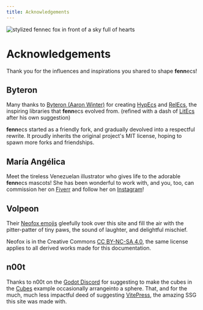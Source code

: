 ```yaml
---
title: Acknowledgements
---
```


![stylized fennec fox in front of a sky full of hearts](https://fennecs.tech/img/fennec-acknowledgements.png)


# Acknowledgements
Thank you for the influences and inspirations you shared to shape **fenn**ecs!

## Byteron
Many thanks to [Byteron (Aaron Winter)](https://github.com/Byteron) for creating [HypEcs](https://github.com/Byteron/HypEcs) and [RelEcs](https://github.com/Byteron/RelEcs), the inspiring libraries that **fenn**ecs evolved from. (refined with a dash of [LitEcs](https://github.com/Byteron/LitEcs) after his own suggestion)

**fenn**ecs started as a friendly fork, and gradually devolved into a respectful rewrite. It proudly inherits the original project's MIT license, hoping to spawn more forks and friendships.


## María Angélica
Meet the tireless Venezuelan illustrator who gives life to the adorable **fenn**ecs mascots! She has been wonderful to work with, and you, too, can commission her on [Fiverr](https://www.fiverr.com/mariangehc) and follow her on [Instagram](https://www.instagram.com/mariangelicarte/)!


## Volpeon
Their [Neofox emojis](https://volpeon.ink/emojis/) gleefully took over this site and fill the air with the pitter-patter of tiny paws, the sound of laughter, and delightful mischief.

Neofox is in the Creative Commons [CC BY-NC-SA 4.0](https://creativecommons.org/licenses/by-nc-sa/4.0), the same license applies to all derived works made for this documentation.


## n00t
Thanks to n00t on the [Godot Discord](https://discord.com/invite/4JBkykG) for suggesting to make the cubes in the [Cubes](../demos/Cubes.md) example occasionally arrangeinto a sphere. That, and for the much, much less impactful deed of suggesting [VitePress](https://vitepress.dev/), the amazing SSG this site was made with.

